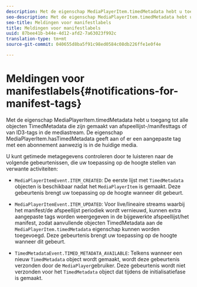 ```yaml
---
description: Met de eigenschap MediaPlayerItem.timedMetadata hebt u toegang tot alle objecten TimedMetadata die zijn gemaakt van afspeellijst-/manifesttags of van ID3-tags in de mediastream. De eigenschap MediaPlayerItem.hasTimedMetadata geeft aan of er een aangepaste tag met een abonnement aanwezig is in de huidige media.
seo-description: Met de eigenschap MediaPlayerItem.timedMetadata hebt u toegang tot alle objecten TimedMetadata die zijn gemaakt van afspeellijst-/manifesttags of van ID3-tags in de mediastream. De eigenschap MediaPlayerItem.hasTimedMetadata geeft aan of er een aangepaste tag met een abonnement aanwezig is in de huidige media.
seo-title: Meldingen voor manifestlabels
title: Meldingen voor manifestlabels
uuid: 87bee41b-b44e-4d12-afd2-7a63023f992c
translation-type: tm+mt
source-git-commit: 040655d8ba5f91c98ed0584c08db226ffe1e0f4e

---
```



# Meldingen voor manifestlabels{#notifications-for-manifest-tags}

Met de eigenschap MediaPlayerItem.timedMetadata hebt u toegang tot alle objecten TimedMetadata die zijn gemaakt van afspeellijst-/manifesttags of van ID3-tags in de mediastream. De eigenschap MediaPlayerItem.hasTimedMetadata geeft aan of er een aangepaste tag met een abonnement aanwezig is in de huidige media.

U kunt getimede metagegevens controleren door te luisteren naar de volgende gebeurtenissen, die uw toepassing op de hoogte stellen van verwante activiteiten:

* `MediaPlayerItemEvent.ITEM_CREATED`: De eerste lijst met `TimedMetadata` objecten is beschikbaar nadat het `MediaPlayerItem` is gemaakt. Deze gebeurtenis brengt uw toepassing op de hoogte wanneer dit gebeurt.

* `MediaPlayerItemEvent.ITEM_UPDATED`: Voor live/lineaire streams waarbij het manifest/de afspeellijst periodiek wordt vernieuwd, kunnen extra aangepaste tags worden weergegeven in de bijgewerkte afspeellijst/het manifest, zodat aanvullende objecten TimedMetadata aan de `MediaPlayerItem.timedMetadata` eigenschap kunnen worden toegevoegd. Deze gebeurtenis brengt uw toepassing op de hoogte wanneer dit gebeurt.

* `TimedMetadataEvent.TIMED_METADATA_AVAILABLE`: Telkens wanneer een nieuw `TimedMetadata` object wordt gemaakt, wordt deze gebeurtenis verzonden door de `MediaPlayer`gebruiker. Deze gebeurtenis wordt niet verzonden voor het `TimedMetadata` object dat tijdens de initialisatiefase is gemaakt.

